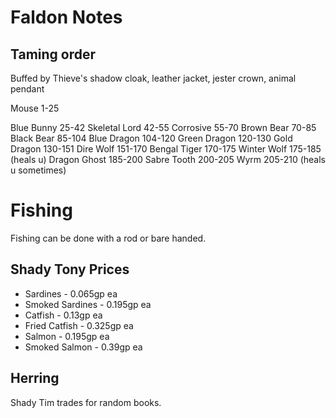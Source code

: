 # Faldon Notes

## Taming order
Buffed by Thieve's shadow cloak, leather jacket, jester crown, animal pendant

Mouse 1-25

Blue Bunny 25-42
Skeletal Lord 42-55
Corrosive 55-70
Brown Bear 70-85
Black Bear 85-104
Blue Dragon 104-120
Green Dragon 120-130
Gold Dragon 130-151
Dire Wolf 151-170
Bengal Tiger 170-175
Winter Wolf 175-185 (heals u)
Dragon Ghost 185-200
Sabre Tooth 200-205
Wyrm 205-210 (heals u sometimes)

# Fishing

Fishing can be done with a rod or bare handed.

## Shady Tony Prices
* Sardines - 0.065gp ea
* Smoked Sardines - 0.195gp ea
* Catfish - 0.13gp ea
* Fried Catfish - 0.325gp ea
* Salmon - 0.195gp ea
* Smoked Salmon - 0.39gp ea

## Herring

Shady Tim trades for random books.



